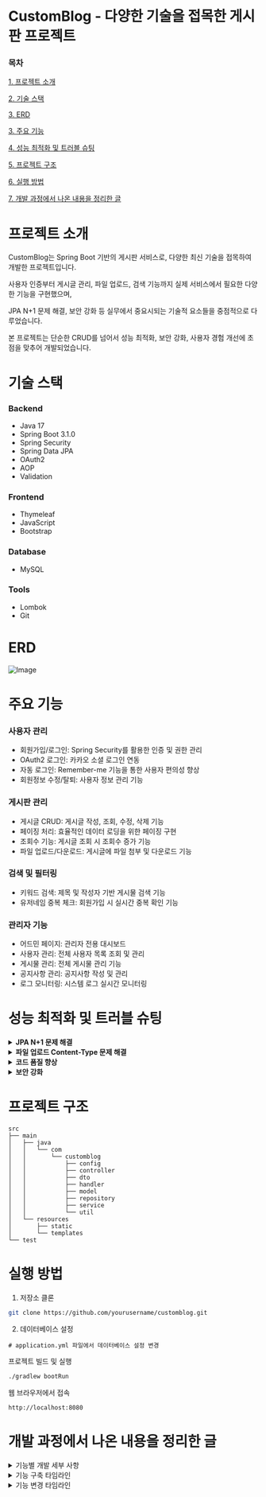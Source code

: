 # CustomBlog - 다양한 기술을 접목한 게시판 프로젝트

### 목차
[1. 프로젝트 소개](#프로젝트-소개)

[2. 기술 스택](#기술-스택)

[3. ERD](#ERD)

[3. 주요 기능](#주요-기능)

[4. 성능 최적화 및 트러블 슈팅](#성능-최적화-및-트러블-슈팅)

[5. 프로젝트 구조](#프로젝트-구조)

[6. 실행 방법](#실행-방법)

[7. 개발 과정에서 나온 내용을 정리한 글](#개발-과정에서-나온-내용을-정리한-글)

# 프로젝트 소개
CustomBlog는 Spring Boot 기반의 게시판 서비스로, 다양한 최신 기술을 접목하여 개발한 프로젝트입니다.

사용자 인증부터 게시글 관리, 파일 업로드, 검색 기능까지 실제 서비스에서 필요한 다양한 기능을 구현했으며,

JPA N+1 문제 해결, 보안 강화 등 실무에서 중요시되는 기술적 요소들을 중점적으로 다루었습니다.

본 프로젝트는 단순한 CRUD를 넘어서 성능 최적화, 보안 강화, 사용자 경험 개선에 초점을 맞추어 개발되었습니다.

# 기술 스택

### Backend
- Java 17
- Spring Boot 3.1.0
- Spring Security
- Spring Data JPA
- OAuth2
- AOP
- Validation

### Frontend
- Thymeleaf
- JavaScript
- Bootstrap

### Database
- MySQL

### Tools
- Lombok
- Git

# ERD

![Image](https://github.com/user-attachments/assets/b940d492-44b1-4478-91b2-53d0dfd28bdd)

# 주요 기능

### 사용자 관리
- 회원가입/로그인: Spring Security를 활용한 인증 및 권한 관리
- OAuth2 로그인: 카카오 소셜 로그인 연동
- 자동 로그인: Remember-me 기능을 통한 사용자 편의성 향상
- 회원정보 수정/탈퇴: 사용자 정보 관리 기능

### 게시판 관리
- 게시글 CRUD: 게시글 작성, 조회, 수정, 삭제 기능
- 페이징 처리: 효율적인 데이터 로딩을 위한 페이징 구현
- 조회수 기능: 게시글 조회 시 조회수 증가 기능
- 파일 업로드/다운로드: 게시글에 파일 첨부 및 다운로드 기능

### 검색 및 필터링
- 키워드 검색: 제목 및 작성자 기반 게시물 검색 기능
- 유저네임 중복 체크: 회원가입 시 실시간 중복 확인 기능

### 관리자 기능
- 어드민 페이지: 관리자 전용 대시보드
- 사용자 관리: 전체 사용자 목록 조회 및 관리
- 게시물 관리: 전체 게시물 관리 기능
- 공지사항 관리: 공지사항 작성 및 관리
- 로그 모니터링: 시스템 로그 실시간 모니터링

# 성능 최적화 및 트러블 슈팅 

<details>
    <summary><strong>JPA N+1 문제 해결</strong></summary>

##### 문제 발생

JPA를 사용하면서 N+1 문제가 발생했습니다. 이 문제는 다음과 같은 상황에서 발생했습니다:

1. 즉시로딩(EAGER)에서의 문제: JPQL이 우선적으로 select 쿼리를 실행한 후, 즉시로딩 설정을 확인하고 추가 쿼리가 발생하여 N+1 문제가 발생했습니다.
2. 지연로딩(LAZY)에서의 문제: 지연로딩된 값을 조회할 때마다 별도의 쿼리가 발생하여 결국 N+1 문제가 발생했습니다.

이로 인해 데이터 100개를 조회할 경우, 연관 엔티티를 가져오기 위해 추가로 100번의 SQL이 실행되는 상황이 발생했습니다.

##### 해결 시도
1. Fetch Join 적용
- 첫 번째 해결책으로 Fetch Join을 시도했습니다.
- 이 방법은 지연로딩의 해결책으로, 사용될 때 확정된 값을 한 번에 join해서 가져옵니다. 그러나 다음과 같은 문제가 발생했습니다.
- 페이지네이션 문제: Fetch Join 사용 시 limit, offset을 통한 쿼리가 아닌 인메모리에 모든 데이터를 가져와 애플리케이션 단에서 처리하여 OOM(Out Of Memory) 발생 위험이 있었습니다.
- 2개 이상의 Collection Join 문제: List 자료구조의 2개 이상 Collection join(~ToMany 관계)에서 Fetch Join 할 경우 MultipleBagFetchException 예외가 발생했습니다.

2. BatchSize 설정
- 두 번째 해결책으로 BatchSize를 시도했습니다.
- 이 방법은 필요 시 배치 쿼리로 원하는 만큼 쿼리를 날려 N번 만큼의 무수한 쿼리는 발생하지 않도록 합니다.
- 그러나, 여전히 쿼리가 추가로 발생한다는 문제가 있었습니다.
- 페이지네이션 문제는 해결할 수 있었지만, 완벽한 해결책은 아니었습니다.

##### 최종 해결 방법: Response DTO Projection + JPQL 쿼리 직접 작성
위의 모든 해결책으로는 문제를 말끔히 해결할 수 없다고 판단하여,
최종적으로 Response DTO Projection과 JPQL 쿼리를 직접 작성하는 방식을 채택했습니다.
이 방법의 장점은 다음과 같습니다:

- 페이지네이션 사용 가능: 일반 조인을 사용하여 페이지네이션 문제 해결
- SQL 실행 횟수 최소화: 실행 횟수를 1번으로 줄여 성능 향상
- 필요한 데이터만 반환: 필요한 데이터만 선택적으로 가져와 보안 유지
- 데이터베이스 부담 감소: 불필요한 데이터 조회를 줄여 DB 부하 감소
- 무한 참조 방지: 엔티티 대신 DTO를 사용함으로써 양방향 관계에서 발생할 수 있는 무한 참조 문제를 원천적으로 차단

이 방식은 모든 select문을 사용하는 repository 메소드를 response dto + jpql 쿼리를 사용하여 최적화함으로써,
N+1 문제를 효과적으로 해결하고 성능을 향상시켰습니다.
</details>

<details>
    <summary><strong>파일 업로드 Content-Type 문제 해결</strong></summary>

##### 문제 상황
- 멀티파트 폼 데이터(multipart/form-data)를 사용한 파일 업로드 시 적절한 컨버터를 찾지 못하는 오류가 발생했습니다.
- 특히 큰 파일을 업로드할 때 HttpMessageNotReadableException 예외가 발생했습니다.

##### 원인 분석
- Spring MVC는 기본적으로 multipart/form-data 요청을 처리하기 위한 HttpMessageConverter를 제공하지만, 특정 상황에서 적절한 컨버터를 찾지 못하는 문제가 있었습니다.
- 파일 업로드 요청의 Content-Type이 multipart/form-data로 설정되었지만, 실제 파일 데이터는 application/octet-stream으로 처리되어야 했습니다.
- 파일 크기가 큰 경우 메모리 부족 문제가 발생했습니다.

##### 해결 과정
- 문제 식별: 로그 분석을 통해 Content-Type 불일치 문제를 식별했습니다.
- 컨버터 설정 검토: Spring의 HttpMessageConverter 설정을 검토했습니다.
- 커스텀 컨버터 개발: application/octet-stream을 처리할 수 있는 커스텀 HttpMessageConverter를 개발했습니다.
- 파일 업로드 설정 최적화: 업로드 하는 파일의 크기를 10mb로 설정했습니다.

##### 개선 결과
- 다양한 크기와 유형의 파일을 안정적으로 업로드할 수 있게 되었습니다.
- 대용량 파일 처리 시 메모리 사용량이 최적화되었습니다.
- 파일 업로드 관련 예외 발생 빈도가 크게 감소했습니다.
</details>

<details>
    <summary><strong>코드 품질 향상</strong></summary>

- Builder 패턴 도입: 객체 생성의 일관성과 가독성 향상
- 유틸리티 클래스 분리: 재사용 가능한 기능을 별도 클래스로 분리
- 예외 처리 체계화: GlobalExceptionHandler를 통한 일관된 예외 처리
- AOP를 활용한 로깅: 컨트롤러에서 발생하는 에러를 logback을 통해 파일에 저장
</details>

<details>
    <summary><strong>보안 강화</strong></summary>

- Spring Security 활용: 인증 및 권한 관리를 위한 체계적인 구현
- CSRF 방어 활성화: 토큰 기반의 Cross-Site Request Forgery 방어 메커니즘 구현
- OAuth2 통합: 카카오 로그인 등 외부 인증 서비스 연동
- 자동 로그인 기능: Remember-me 기능 구현 및 토큰 관리
- DTO 패턴 적용: 필요한 데이터만 전송하여 민감 정보 노출 방지
</details>

# 프로젝트 구조
```text
src
├── main
│   ├── java
│   │   └── com
│   │       └── customblog
│   │           ├── config
│   │           ├── controller
│   │           ├── dto
│   │           ├── handler
│   │           ├── model
│   │           ├── repository
│   │           ├── service
│   │           └── util
│   └── resources
│       ├── static
│       └── templates
└── test
```

# 실행 방법

1. 저장소 클론

```bash
git clone https://github.com/yourusername/customblog.git
```

2. 데이터베이스 설정

```text
# application.yml 파일에서 데이터베이스 설정 변경
```
프로젝트 빌드 및 실행

```bash
./gradlew bootRun
```
웹 브라우저에서 접속

``` text
http://localhost:8080
```

# 개발 과정에서 나온 내용을 정리한 글
<details>
    <summary>기능별 개발 세부 사항</summary>

### 회원가입, 로그인
- 스프링 시큐리티로 로그인 요청을 가로챈 후 로그인을 진행하여 성공하면 UserDetails타입의 오브젝트를 스프링 시큐리티의 고유한 세션 저장소의 저장
- 그래서 principalDetailService에서 username이 db에 있는지 검증 후 principalDeatils로 return하여 userDetails를 통한 세션을 설정
- 원래 비밀번호 비교를 위해 authenticationManager에 userDetailService와 passwordEncoder를 반환하는 함수를 짜야했는데 최신 버전에선 service와 encoder를 선언만 해줘도 알아서 생성

### 페이징
- 페이징 처리를 위해서 list<?> 대신 page<?> 객체를 통해 리스트 데이터를 처리

### 스프링 시큐리티
- @RequestBody를 통해 json 데이터를 받아옴, 없으면 raw 데이터 받음
- 회원 정보 수정후 바로 수정된 회원정보를 보기 위해서 securityConfig에 authenticationManager를 가져오는 빈을 설정 후
- authenticationManager에 수정된 정보를 담은 토큰을 생성하여 authentication에 저장, 이후 이를 SecurityContextHolder에 설정하여 세션을 등록

### 카카오 로그인(oauth2 x)
- 카카오 로그인 구현시 인가 코드(버튼 클릭 링크)를 통해 인증 처리 후 callback주소를 컨트롤러에서 처리하여 토큰을 가져와야 로그인 가능
- 자동 로그인 기능 구현을 위해 수정된 정보를 바로 갱신할때 쓰던 SecurityContextHolder 코드를 가져와 SecurityContext oauth 로그인 데이터를 추가하여 session에 등록하는 코드로 재구현
- 리다이렉션 uri 작성시 ./login/oauth2/code/.로 고정, 앞은 도메인 주소이며 뒤는 로그인하는 사이트(google, kakao 등)
- spring에 기본적으로 탑재된 jackson 라이브러리는 오브젝트를 json으로 바꿔주는데 이때 model에 저장된 내용을 getter를 통해 가져옴

### jpa
- board 호출시 참조하고 있는 reply가 board를 참조하여 무한 참조 발생시 @jsonignoreproperties({"board"})를 board에 참조하는 reply에 설정하여 reply에서 참조하는 board가 다시 참조되는 것을 막아줌

### jpa n+1
- 즉시로딩
    - jpql을 우선적으로 select하기 때문에 즉시로딩을 이후에 보고 또다른 쿼리가 날아가 N+1
- 지연로딩
    - 지연로딩된 값을 select할 때 따로 쿼리가 날아가 N+1
- fetch join
    - 지연로딩의 해결책
    - 사용될 때 확정된 값을 한번에 join에서 select해서 가져옴
    - Pagination이나 2개 이상의 collection join에서 문제가 발생
- Pagination
    - fetch join 시 limit, offset을 통한 쿼리가 아닌 인메모리에 모두 가져와 application단에서 처리하여 OOM 발생
    - BatchSize를 통해 필요 시 배치쿼리로 원하는 만큼 쿼리를 날림 > 쿼리는 날아가지만 N번 만큼의 무수한 쿼리는 발생되지 않음
- 2개 이상의 Collection join
    - List 자료구조의 2개 이상의 Collection join(~ToMany관계)에서 fetch join 할 경우 MultipleBagFetchException 예외 발생
    - Set자료구조를 사용한다면 해결가능 (Pagination은 여전히 발생)
    - BatchSize를 사용한다면 해결가능 (Pagination 해결)
- 위 모든 해결책으론 말끔히 해결할 수 없다 생각
- response dto projection + jpql 쿼리 직접 작성(일반 조인 사용) 적용
- pagenation 사용, sql의 실행 횟수를 1번으로 최소화, 필요한 데이터만 반환하여 보안 유지

### oauth2
- 각 사이트별로 제공되는 attribute가 다르므로 oauth2userinfo 인터페이스를 만들어 각 사이트의 userinfo가 implements하여 각 사이트가 제공하는 attribute에 맞게 정보를 넣어 저장
- oauth2를 통해 카카오 로그인 서비스를 개발할 때 secret키를 따로 설정하지 않으면 yml에서도 secret키를 제외하고 설정

### aop, validation
- domain에 @notnull, @notblank, @size와 같은 어노테이션을 걸고 만약 해당 조건에 만족하지 못하면 controller에 설정한 @valid bindingresult에 그 정보가 담김
- @configuration은 시작 전 설정과 관련된 정보를 담을 쓰고, 그 외에는 @component를 사용
- BindingAdvice는 validation체크를 할 메소드를 aop를 통해 가로채서 ProceedingJoinPoint를 통해 해당 메소드의 정보를 가져와 처리
- 로그 처리는 aop를 통해 controller에서 발생하는 모든 error를 logback을 사용하여 파일에 저장

### @Controller vs @RestController
- 두 차이점은 크게 응답에 대한 반환값의 차이
- html 뷰 렌더링 vs rest api 생성 + 데이터(보통 json) 반환
- @Controller에서도 데이터를 반환하고 싶으면 메소드에 @ResponseBody 추가

### enum
- 상수 값의 집합, 특정 값만 허용하여 잘못된 값 입력 방지
- db에서 값을 가져와 html에 표시할때 toString을 구현해야 표시됨
</details>

<details>
    <summary>기능 구축 타임라인</summary>

### 조회수 기능 추가
- 게시글에 들어갈 경우 조회수가 증가하는 기능
- 기존에 board 테이블에 있던 count 칼럼을 활용하여 repository에 해당 게시물의 count를 1씩 올리는 countUpById 메소드 제작
- 서비스 레이어에서 게시물 id를 받아 countUpBy 메소드를 호출하는 countUp 메소드 제작, @Transactional을 통해 데이터 무결성 보장
- 게시물을 자세히 보기 위해 get 요청에 id를 보내 게시물 내용을 받아오던 findById 메소드에 countUp을 추가하여 findByIdAndCountUp 메소드로 변경
- 올려진 게시물들을 보는 index.html과 게시물의 자세한 내용을 보는 detail.html에서 board의 count값을 받아와 보여줌

### 자동 로그인 기능 추가
- 로그인 페이지에서 'Remeber me'라는 버튼을 체크하고 로그인하면 다음에 접속할 때 별도의 로그인 없이 바로 로그인된 상태로 접속되는 기능
- loginForm.html에서 나중에 이 기능을 만들기 위해 만들어 놓았던 라디오 버튼의 name, id, for 속성 값을 표준값인 remember-me로 수정
- 토큰에 대한 정보를 저장하는 tokenRepository를 만들어 db 테이블 생성 및 연결
- SecurityConfig의 http 설정 파트에 rememberMe 필터를 추가해 식별키, 토큰을 저장할 repository (tokenRepository), 토큰 유효 기간을 설정
- 로그인시 'Remeber me' 버튼을 누르고 로그인하면 토큰 정보를 저장할 테이블이 만들어지고 해당 로그인에 대한 토큰 정보를 저장
- remember-me라는 이름의 쿠키가 브라우저에 설정
- 재접속을 위해 다시 접속하면 자동 로그인이 됨
---

- 자동 로그인이 되는 과정

1. 접속시 브라우저에 저장된 쿠키를 http 헤더에 담아 서버로 전송
2. SpringSecurity에서 RememberMeAuthenticationFilter가 동작하여 해당 쿠키값를 분석
3. 설정되어 있는 tokenRepository에 데이터와 일치하는 데이터가 있는지 + 유효 기간을 검증
4. 일치하면 authentication 객체를 받아 SecurityContext에 인증된 사용자 정보 저장
5. AuthenticationManager를 통해 인증처리되어 해당 정보로 로그인 실행
---

- 브라우저 설정에서 쿠키를 자동으로 삭제하는지 확인하여 삭제되지 않도록 설정
- 토큰 정보 테이블이 생성되어 있다면 jdbcTokenRepository.setCreateTableOnStartup(false)로 설정해 테이블 중복 생성을 차단

### 파일 업로드 기능 추가
- 게시글 업로드시 게시글과 같이 파일을 업로드하는 기능
- saveForm.html에 파일을 업로드하기 위한 file 타입의 input 버튼 추가
---

- board.js에서 ajax를 통해 입력 데이터를 보낼때 파일도 같이 보내기 위해 content-type을 수정 (multipart/form-data로 설정)
- content type 변경할 때 dto로 받으면 적절한 컨버터를 찾지 못해 'content-type 'application/octet-stream' is not supported'라는 예외를 발생
- application/octet-stream은 특별히 표현할 수 있는 프로그램이 존재하지 않는 데이터의 경우 기본값으로 설정되는 mime 타입
- 해결책으로는 httpmessageconverter에 application/octet-stream 추가하여 일단 역직렬화를 거쳐 서버로 가져와 처리하도록 설정
---

- 파일 정보를 데이터베이스에 저장하기 위해 File (dao) + FileRepository를 만들어 jpa를 통한 테이블 생성
- FileService를 만들어 해당 파일의 복사본을 서버에 저장하고 파일 정보는 db에 저장하는 UploadAndSave 메소드 생성
- BoardService의 게시판 저장 메소드에 파일 관련 데이터를 추가로 받아 UploadAndSave로 넘겨주는 코드 추가

### 파일 다운로드 기능 추가
- 게시글에 첨부된 파일을 클릭하면 다운로드 되도록하는 기능
- 먼저 게시글에 포함된 파일을 표시하기 위해 detail.html에 a 타입의 링크를 설정
- 파일명은 FileService의 findFileName 메소드를 만들어 게시글 id에 맞는 파일을 db에서 가져와 이름만 추출하여 string으로 반환 (없는 경우 null 반환)
- BoardController의 findByIdAndCountUp 메소드에 attribute로 파일명을 추가하여 프론트로 전달
- th:if를 통해 null이 아닐 경우에만 파일 부분이 보이도록 설정
---

- html에 링크 주소는 /file/${boardDetail.id}로 설정하여 게시물에 id값을 첨부
- FileController에서 해당 주소를 받아 다운로드 기능을 처리하기 위해 만든 FileService의 fileDownload 메소드로 id 값 전송
- 이때 다운로드 헤더 설정을 위한 HttpServletResponse도 받아 같이 전송
- 해당 값들을 받은 fileDownload 메소드에서 id 값을 통해 db에서 파일 정보를 가져옴
- 이를 바탕으로 다운로드를 위한 응답 헤더 세팅 + 서버에서 가지고 있던 파일 복사 후 전달 (다운로드)

### 파일 삭제 기능 추가
- 게시글 삭제시 첨부된 파일도 같이 삭제되는 기능
- 같은 게시판 id를 가진 파일 정보 삭제를 위해 FileRepository의 deleteByBoardId 메소드 생성
- 이를 이용해 업로드 해놓은 파일도 삭제하고 파일에 관한 db 데이터도 삭제하는 fileDelete 메소드 제작
- 게시판 삭제를 위해 만들어 놓은 BoardApiController의 deleteById에 fileDelete 메소드 추가
- 이때 File 테이블은 Board를 외래키로 참조하고 있으므로 먼저 삭제

### 검색 기능 추가
- 검색창에 키워드를 입력하면 해당 키워드를 가진 제목이나 작성자와 일치하는 게시물만 따로 가져와 목록으로 보여주는 기능
- 먼저 게시물 전체를 보여주는 index.html에 검색 입력 부분과 게시물의 작성자 표시를 추가
- 작성자는 키워드 검색할 때 작성자도 포함하기에 확인을 위해 표시
- search.js를 만들어 keyword 값을 url에 파리미터로 추가해 ajax로 넘겨줌
---

- BoardRepository에서 제목이나 작성자에 키워드가 포함된 게시물들을 찾는 findBoardByKeyword 메소드 작성
- pageable을 사용하기 위해 jpql을 사용하여 쿼리 생성 + 페이징을 이용하기 위한 page 타입 반환
- BoardService의 boardListByKeyword 메소드를 만들어 keyword와 pageable을 받아 repository로 넘겨줌
- BoardController의 index 메소드에 keyword 값을 추가로 받아 service로 넘기는 코드 추가
---

### 유저네임 중복 체크 기능 추가
- 유저네임 중복 체크를 위한 button 추가
- user.js에 ajax를 통한 유저네임 전달
- 유저 이름을 받기 위한 UserCheckNameRequestDto 생성
---

- 유저 네임을 전달할 checkName 메소드를 UserApiController에 생성
- 이때, 주소는 /auth/joinProc/checkName로 지정하여 spring security에서 정한 주소 내에서 다루도록 설정
- 중복 확인을 안눌렀거나 중복이 존재할 경우 회원가입을 막을 필요가 있음
- 그래서 중복 유무를 판단하는 usernameCheckStatus를 세션에 추가
- 기존에 회원가입을 당담하던 UserApiController의 save 메소드에 세션 판별 코드 추가
- 회원가입시 null이거나 false면 400번 오류를 띄우고, true면 회원가입 통과
---

- UserRepository에 유저네임과 기존 db에 있는 유저네임과 비교하여 유무를 판별하는 existsByName 메소드 생성
- 중복 체크는 db에 같은 유저네임이 하나라도 있다면 성립 불가
- 단순히 where절에 유저네임을 넣어 유무를 판별하거나 count를 사용하여 갯수를 세는 방식은 모든 데이터와 비교하여 비효율
- 그래서 EXISTS를 사용하여 같은 유저네임이 나오면 바로 0을 반환하여 sql 성능 최적화
- controller로부터 유저네임을 받아 0과 1로 중복여부를 반환하는 checkName 메소드를 UserService에 추가

### 어드민 페이지 추가
- 관리자가 직접 유저, 게시물, 공지사항을 관리하는 별도의 페이지 추가
- admin 역할을 가지고 있는 계정으로 로그인하면 어드민 전용 페이지 (admin/dashboard.html)로 이동
- 어드민에 맞게 유저, 게시물, 공지사항 생성 페이지로 이동하는 버튼이 있는 전용 네비게이션 바 설정
- 어드민 페이지를 통해 입력되는 다양한 입력들은 admin.js에서 처리
- adminController, adminApiController를 만들어 어드민 페이지의 뷰 설정과 관리 기능들을 설정
---

- 전체 유저 목록을 보여주고 검색, 삭제하는 버튼이 있는 유저 관리 페이지 생성 (admin/users.html)
- 유저 목록에서 각 유저를 삭제하는 버튼을 만들기 위해 index 파트에 동적 버튼 생성 함수 추가
- 각 버튼 기능을 ajax 통신으로 controller에 전달 (userSearch, userDeleteById)
- UserService (userList, userListByKeyword, delete)와 UserRepository (findUserByKeyword)에 해당 기능들을 구현하기 위한 메소드 생성
- 기존에 유저 페이지에서 구현한 기능을 참고하여 제작
- 게시물 관리 부분도 이와 유사하게 제작 (admin/boards + 기존 기능 활용)
---

- 공지사항 관리도 크게 다르지 않으나 조금씩 다른 부분이 있음
- 어드민 전용 페이지에 공지사항 목록을 구현하고 저장 기능 (admin/noticeSaveForm)은 따로 분리
- 일반 사용자가 최신 공지사항을 볼 수 있도록 유저 메인 페이지 (index.html)에 최신 공지사항 표시 부분 구현
- 공지사항 삭제시 공지사항 제목으로 삭제 (noticeDeleteByTitle)
- 나머지는 유저 관리처럼 기존 기능을 참고하여 제작
---

- 오류 발생시 생기는 로그를 담아두는 logback.log을 어드민 페이지에 표시
- BufferedReader를 통해 해당 파일을 내용을 한줄씩 읽어 list로 구성

### 회원 탈퇴 기능 추가
- 회원 탈퇴 버튼을 누르면 로그아웃과 동시에 회원에 대한 정보를 삭제하는 기능
- 회원 수정 페이지 (user/updateForm.html)에 회원 탈퇴 버튼 추가
- 유저 관련 데이터를 전송하는 기능을 다루는 user.js에서 ajax를 통해 회원 삭제 요청 기능 추가
- UserRepository에 deleteByUsername 메소드를 네이밍 규칙을 통해 생성
- 위 메소드를 호출하는 동일한 이름의 메소드를 UserService에 생성
- UserApiController에서 프론트로부터 회원 삭제 요청을 받으면 서비스에서 회원 삭제 메소드를 호출 + 스프링 시큐리티를 통한 로그아웃하는 delete 메소드 생성

</details>

<details>
    <summary>기능 변경 타임라인</summary>

### lombok 생성자 어노테이션 변경
- lombok 생성자 어노테이션은 크게 @NoArgsConstructor, @RequiredArgsConstructor, @AllArgsConstructor가 있음
- 순서대로 파라미터가 없는 생성자, 특정 파라미터만 있는 생성자, 모든 파라미터가 있는 생성자 생성에 사용
- 코드를 보다 간편하게 만들어 유용하다고 생각했으나 2가지 이유로 직접 선언하기로 결정

1. 어노테이션을 사용하여 코드를 간편화하였지만 오히려 유지보수나 재검토시 생략되는 부분이 많아 분석에 어려움이 있음
2. @RequiredArgsConstructor, @AllArgsConstructor를 사용할 때 파리미터 생성 순서를 변경하면 오류가 발생
    - 정확히는 객체 생성시 파라미터 값이 바꿘 줄 모르고 엉뚱한 값을 넣어서 오류가 발생할 수 있음

### lombok builder 어노테이션 변경
- builder 패턴은 복잡한 파라미터에서 보다 쉽게 객체를 생성할 수 있게 해주는 디자인 패턴
- lombok의 builder 어노테이션을 사용하면 쉽게 구현할 수 있음
- lombok 특성상 코드를 간편하게 만들 수 있으나 2가지 이유로 직접 선언하기로 결정

1. lombok 생성자 어노테이션과 마찬가지로 유지보수나 재검토시 생략되는 부분이 많아 분석에 어려움이 있음
2. PrincipalOauth2UserService의 자동가입 파트에서 기존 유저를 못찾으면 빈 객체를 반환하는 코드를 생성자로 접근하지 않고 빌더에서 처리하는 함수를 만들어야 함

### lombok data 어노테이션 변경
- lombok data 어노테이션은 모든 파라미터의 setter / getter를 생성해주는 어노테이션
- 각각 setter나 getter만 생성할 수 있는 @Setter, @Getter도 있음
- 아래 4가지 이유로 접근 방식을 builder + @Getter로 바꾸기로 결정

1. @Data를 사용하면 불필요한 setter가 생성되어 보안 문제 발생 우려
2. setter 자체도 객체 일관성 유지가 어려워 안정성 보장 x
3. 객체 생성시 가독성이 떨어짐
4. 제작 과정에서 이미 builder를 사용하여 기존에 있던 setter가 필요 없어짐

### BoardSaveRequestDto 생성 + 추가 dto 생성
- dto는 데이터 전송 객체 (data transfer object)로 client(html)에서 controller로 데이터를 넘길 때 사용
- 주로 필요한 데이터만 가져오고 (보안성) 수정하기 용이한 이유로 (유연성) 많이 사용
- 위 장점들을 바탕으로 2가지 이유로 제작을 결정

1. controller부분에서 board 제목과 내용을 받을때 '@RequestBody Board board'로 객체를 생성해서 받아 불필요한 데이터가 노출될 수 있음
2. controller는 그저 요청을 올바른 서비스에 전달해야 하는 입장으로 객체 생성으로 데이터를 다루는 것을 막아 의존성 관리

- BoardUpdateRequestDto, UserSaveRequestDto, UserUpdateRequestDto 추가 생성
- @GeneratedValue, @CreationTimestamp와 같이 자동으로 값을 설정하는 어노테이션은 추가적인 초기화가 필요없어서 빌더를 만들때도 생략 가능
- @PathVariable는 url에 담긴 경로 변수 (예, /api/board/{id})를 변수로 받아오게 하는 어노테이션으로 userId와 같은 민감한 정보를 url에 노출시킬 우려가 있어 dto를 통해 받아옴

### validation 어노테이션 수정
- jakarta.validation.constraints 어노테이션은 클라이언트로부터 받은 데이터의 유효성을 검사하기 위한 어노테이션
- @Email, @NotNull, @NotBlank, @Size 등 다양한 조건들을 원하는 필드에 붙혀서 사용
- 생성한 객체에 @Vaild를 붙혀서 유효성 검사 객체로 설정
- 원래 객체를 생성해 그대로 받아서 domain에 검증 어노테이션을 설정했지만 dto로 교체하면서 dto로 재설정

### 예외 메세지 수정
- 데이터 처리 과정에서 exception이 발생하면 GlobalExceptionHandler으로 오게 설정 (@ControllerAdvice를 설정)
- 예외 처리에서 500번 상태 코드(http 상태 코드)를 보내 오류 메세지를 발신해야 하는데 완료 메세지와 함께 그냥 넘어가는 걸 확인
- js 코드를 수정하여 모든 응답 메세지를 받은 후 상태 코드를 if문으로 분류하여 처리하도록 재작업

### 로그인 실패 메세지 추가
- 로그인 과정에서 아이디나 비밀번호가 틀릴 경우 경고 메시지 없이 로그인 페이지로 돌아온다는 점을 확인
- AuthenticationFailureHandler를 상속받은 커스텀 핸들러로 실패시 session에 실패했다는 메세지가 담긴 errorMessage를 설정
- SecurityConfig의 formLogin 파트에 커스텀한 핸들러가 설정된 failureHandler를 추가
- loginForm.html에 로그인 실패시 세션에 추가된 errorMessage를 보여주는 오류 메세지 알림 파트 추가

### 응답 메세지 수정 + 예외 분리
- 동작에 성공하여 응답 메세지를 보낼때 해당 동작에 대한 구체적인 성공 내용으로 변경
- 성공 내용을 받아 js alert로 출력
- Exception의 하위 클래스인 SQLException, RuntimeException, IOException로 분리하여 어떤 문제가 생겼는지 바로 파악

### 파일 이름 관련 기능 유틸리티 클래스로 분리
- 파일 이름을 조작하는 기능들을 유틸리티 클래스로 분리하여 메소드로 제작
- 파일 관련 기능을 만들면서 중복 코드와 직관적이지 못한 코드들로 분리 결정
- 각 기능마다 알맞는 메소드명을 부여하여 직관성과 사용성을 높임

### csrf 방어 활성화
- Cross-Site Request Forgery
- 사용자가 인증된 세션을 가진 웹사이트에서 악의적인 요청을 보내는 공격 방식
- 이를 방지하기 위해 post, put, delete 요청을 보내는 ajax에 csrf 토큰을 헤더에 추가
- ajax에 csrf 토큰 정보를 전달하기 위해 모든 form에 spring security에서 제공하는 csrf 토큰값 입력
- SecurityConfig에 비활성화되어 있던 csrf 방어 설정 활성화

### 유효성 검사 어노테이션 추가 및 관련 오류 핸들러 추가
- 기능 추가에 따라 @Vaild와 BindingResult를 활용 가능한 메소드에 유효성 검사 + 로깅
- BindingResult가 작동하지 않아 생기는 MethodArgumentNotValidException이 발생하는 경우 존재 (게시물 + 이름 중복)
- 해당 경우에는 GlobalExceptionHandler로 가져와 오류 내용을 추출하여 따로 처리

### 모델 레이어 일부 수정
- 빌더 사용으로 필요없어진 모든 필드를 초기화하는 생성자 삭제
- board와 user 데이터를 업데이트할 때 해당 객체의 정보를 빌더로 불러와서 수정할 수 있는 toBuilder 메소드 추가
- toBuilder 메소드 추가로 기존 서비스 레이어에서 진행하던 데이터 업데이터에서 toBuilder 활용으로 변경

### 검색 기능 오류 수정
- js에서 redirect시 이중 호출로 model 내용이 사라지는 오류 발견
- redirct를 제거하여 해당 에러 해결

### response dto + jpql 쿼리를 사용에 따른 전체 로직 수정
- 모든 select문을 사용하는 repository 메소드를 response dto + jpql 쿼리를 사용하여 최적화
- 쿼리문을 직접 작성하여 n+1 문제 해결과 함께 성능 향상
- 필요한 데이터만 받아 반환하여 보안성 향상 + db 부담 축소
- page 객체 그대로 사용하여 보수유지
</details>